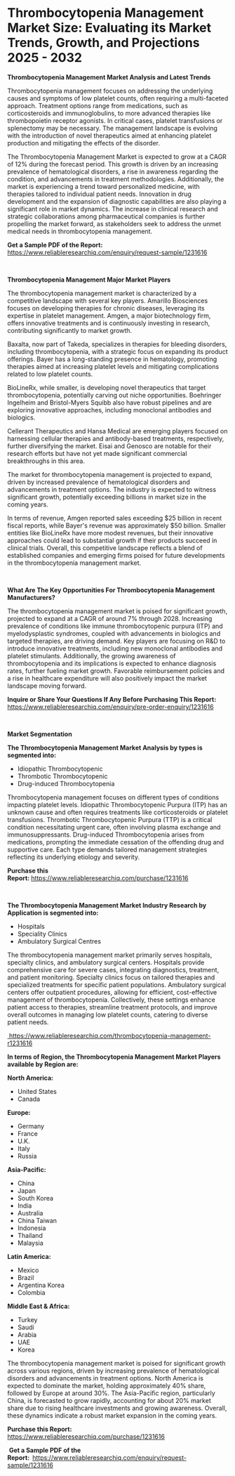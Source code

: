 <p><h1>Thrombocytopenia Management Market Size: Evaluating its Market Trends, Growth, and Projections 2025 - 2032</h1></p><p><strong>Thrombocytopenia Management Market Analysis and Latest Trends</strong></p>
<p><p>Thrombocytopenia management focuses on addressing the underlying causes and symptoms of low platelet counts, often requiring a multi-faceted approach. Treatment options range from medications, such as corticosteroids and immunoglobulins, to more advanced therapies like thrombopoietin receptor agonists. In critical cases, platelet transfusions or splenectomy may be necessary. The management landscape is evolving with the introduction of novel therapeutics aimed at enhancing platelet production and mitigating the effects of the disorder.</p><p>The Thrombocytopenia Management Market is expected to grow at a CAGR of 12% during the forecast period. This growth is driven by an increasing prevalence of hematological disorders, a rise in awareness regarding the condition, and advancements in treatment methodologies. Additionally, the market is experiencing a trend toward personalized medicine, with therapies tailored to individual patient needs. Innovation in drug development and the expansion of diagnostic capabilities are also playing a significant role in market dynamics. The increase in clinical research and strategic collaborations among pharmaceutical companies is further propelling the market forward, as stakeholders seek to address the unmet medical needs in thrombocytopenia management.</p></p>
<p><strong>Get a Sample PDF of the Report:&nbsp;</strong> <a href="https://www.reliableresearchiq.com/enquiry/request-sample/1231616?utm_campaign=3115&utm_medium=2&utm_source=Github&utm_content=ia&utm_term=16042025&utm_id=thrombocytopenia-management">https://www.reliableresearchiq.com/enquiry/request-sample/1231616</a></p>
<p>&nbsp;</p>
<p><strong>Thrombocytopenia Management Major Market Players</strong></p>
<p><p>The thrombocytopenia management market is characterized by a competitive landscape with several key players. Amarillo Biosciences focuses on developing therapies for chronic diseases, leveraging its expertise in platelet management. Amgen, a major biotechnology firm, offers innovative treatments and is continuously investing in research, contributing significantly to market growth.</p><p>Baxalta, now part of Takeda, specializes in therapies for bleeding disorders, including thrombocytopenia, with a strategic focus on expanding its product offerings. Bayer has a long-standing presence in hematology, promoting therapies aimed at increasing platelet levels and mitigating complications related to low platelet counts.</p><p>BioLineRx, while smaller, is developing novel therapeutics that target thrombocytopenia, potentially carving out niche opportunities. Boehringer Ingelheim and Bristol-Myers Squibb also have robust pipelines and are exploring innovative approaches, including monoclonal antibodies and biologics.</p><p>Cellerant Therapeutics and Hansa Medical are emerging players focused on harnessing cellular therapies and antibody-based treatments, respectively, further diversifying the market. Eisai and Genosco are notable for their research efforts but have not yet made significant commercial breakthroughs in this area.</p><p>The market for thrombocytopenia management is projected to expand, driven by increased prevalence of hematological disorders and advancements in treatment options. The industry is expected to witness significant growth, potentially exceeding billions in market size in the coming years.</p><p>In terms of revenue, Amgen reported sales exceeding $25 billion in recent fiscal reports, while Bayer's revenue was approximately $50 billion. Smaller entities like BioLineRx have more modest revenues, but their innovative approaches could lead to substantial growth if their products succeed in clinical trials. Overall, this competitive landscape reflects a blend of established companies and emerging firms poised for future developments in the thrombocytopenia management market.</p></p>
<p>&nbsp;</p>
<p><strong>What Are The Key Opportunities For Thrombocytopenia Management Manufacturers?</strong></p>
<p><p>The thrombocytopenia management market is poised for significant growth, projected to expand at a CAGR of around 7% through 2028. Increasing prevalence of conditions like immune thrombocytopenic purpura (ITP) and myelodysplastic syndromes, coupled with advancements in biologics and targeted therapies, are driving demand. Key players are focusing on R&D to introduce innovative treatments, including new monoclonal antibodies and platelet stimulants. Additionally, the growing awareness of thrombocytopenia and its implications is expected to enhance diagnosis rates, further fueling market growth. Favorable reimbursement policies and a rise in healthcare expenditure will also positively impact the market landscape moving forward.</p></p>
<p><strong>Inquire or Share Your Questions If Any Before Purchasing This Report:</strong> <a href="https://www.reliableresearchiq.com/enquiry/pre-order-enquiry/1231616?utm_campaign=3115&utm_medium=2&utm_source=Github&utm_content=ia&utm_term=16042025&utm_id=thrombocytopenia-management">https://www.reliableresearchiq.com/enquiry/pre-order-enquiry/1231616</a></p>
<p>&nbsp;</p>
<p><strong>Market Segmentation</strong></p>
<p><strong>The Thrombocytopenia Management Market Analysis by types is segmented into:</strong></p>
<p><ul><li>Idiopathic Thrombocytopenic</li><li>Thrombotic Thrombocytopenic</li><li>Drug-induced Thrombocytopenia</li></ul></p>
<p><p>Thrombocytopenia management focuses on different types of conditions impacting platelet levels. Idiopathic Thrombocytopenic Purpura (ITP) has an unknown cause and often requires treatments like corticosteroids or platelet transfusions. Thrombotic Thrombocytopenic Purpura (TTP) is a critical condition necessitating urgent care, often involving plasma exchange and immunosuppressants. Drug-induced Thrombocytopenia arises from medications, prompting the immediate cessation of the offending drug and supportive care. Each type demands tailored management strategies reflecting its underlying etiology and severity.</p></p>
<p><strong>Purchase this Report:&nbsp;</strong><a href="https://www.reliableresearchiq.com/purchase/1231616?utm_campaign=3115&utm_medium=2&utm_source=Github&utm_content=ia&utm_term=16042025&utm_id=thrombocytopenia-management">https://www.reliableresearchiq.com/purchase/1231616</a></p>
<p>&nbsp;</p>
<p><strong>The Thrombocytopenia Management Market Industry Research by Application is segmented into:</strong></p>
<p><ul><li>Hospitals</li><li>Speciality Clinics</li><li>Ambulatory Surgical Centres</li></ul></p>
<p><p>The thrombocytopenia management market primarily serves hospitals, specialty clinics, and ambulatory surgical centers. Hospitals provide comprehensive care for severe cases, integrating diagnostics, treatment, and patient monitoring. Specialty clinics focus on tailored therapies and specialized treatments for specific patient populations. Ambulatory surgical centers offer outpatient procedures, allowing for efficient, cost-effective management of thrombocytopenia. Collectively, these settings enhance patient access to therapies, streamline treatment protocols, and improve overall outcomes in managing low platelet counts, catering to diverse patient needs.</p></p>
<p><a href="https://www.reliableresearchiq.com/thrombocytopenia-management-r1231616?utm_campaign=3115&utm_medium=2&utm_source=Github&utm_content=ia&utm_term=16042025&utm_id=thrombocytopenia-management">&nbsp;https://www.reliableresearchiq.com/thrombocytopenia-management-r1231616</a></p>
<p><strong>In terms of Region, the Thrombocytopenia Management Market Players available by Region are:</strong></p>
<p>
    <p> <strong> North America: </strong>
        <ul>
            <li>United States</li>
            <li>Canada</li>
        </ul>
        </p> 
    <p> <strong> Europe: </strong>
        <ul>
            <li>Germany</li>
            <li>France</li>
            <li>U.K.</li>
            <li>Italy</li>
            <li>Russia</li>
        </ul>
        </p> 
    <p> <strong> Asia-Pacific: </strong>
        <ul>
            <li>China</li>
            <li>Japan</li>
            <li>South Korea</li>
            <li>India</li>
            <li>Australia</li>
            <li>China Taiwan</li>
            <li>Indonesia</li>
            <li>Thailand</li>
            <li>Malaysia</li>
        </ul>
        </p> 
    <p> <strong> Latin America: </strong>
        <ul>
            <li>Mexico</li>
            <li>Brazil</li>
            <li>Argentina Korea</li>
            <li>Colombia</li>
        </ul>
        </p> 
    <p> <strong> Middle East & Africa: </strong>
        <ul>
            <li>Turkey</li>
            <li>Saudi</li>
            <li>Arabia</li>
            <li>UAE</li>
            <li>Korea</li>
        </ul>
    </p>
    </p>
<p><p>The thrombocytopenia management market is poised for significant growth across various regions, driven by increasing prevalence of hematological disorders and advancements in treatment options. North America is expected to dominate the market, holding approximately 40% share, followed by Europe at around 30%. The Asia-Pacific region, particularly China, is forecasted to grow rapidly, accounting for about 20% market share due to rising healthcare investments and growing awareness. Overall, these dynamics indicate a robust market expansion in the coming years.</p></p>
<p><strong>Purchase this Report: </strong><a href="https://www.reliableresearchiq.com/purchase/1231616?utm_campaign=3115&utm_medium=2&utm_source=Github&utm_content=ia&utm_term=16042025&utm_id=thrombocytopenia-management">https://www.reliableresearchiq.com/purchase/1231616</a></p>
<p>&nbsp;<strong>Get a Sample PDF of the Report:&nbsp;&nbsp;</strong><a href="https://www.reliableresearchiq.com/enquiry/request-sample/1231616?utm_campaign=3115&utm_medium=2&utm_source=Github&utm_content=ia&utm_term=16042025&utm_id=thrombocytopenia-management">https://www.reliableresearchiq.com/enquiry/request-sample/1231616</a></p>
<p><strong></strong></p>
<p><p></p><p></p><p></p></p>